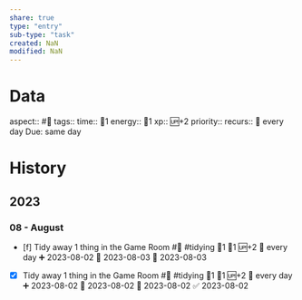 ```yaml
---
share: true
type: "entry"
sub-type: "task"
created: NaN 
modified: NaN
---
```

# Data
aspect:: #🧹
tags:: 
time:: 🍅1
energy:: 🥄1
xp:: 🆙+2
priority:: 
recurs:: 🔁 every day
Due: same day
# History
## 2023
### 08 - August
- [f] Tidy away 1 thing in the Game Room  #🧹 #tidying 🍅1 🥄1 🆙+2 🔁 every day ➕ 2023-08-02 🛫 2023-08-03 📅 2023-08-03
- [x] Tidy away 1 thing in the Game Room  #🧹 #tidying 🍅1 🥄1 🆙+2 🔁 every day ➕ 2023-08-02 🛫 2023-08-02 📅 2023-08-02 ✅ 2023-08-02